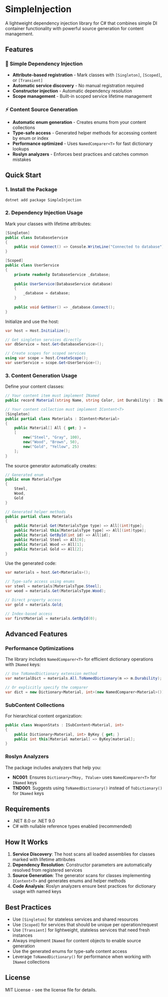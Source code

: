 # SimpleInjection

A lightweight dependency injection library for C# that combines simple DI container functionality with powerful source generation for content management.

## Features

### 🚀 Simple Dependency Injection
- **Attribute-based registration** - Mark classes with `[Singleton]`, `[Scoped]`, or `[Transient]`
- **Automatic service discovery** - No manual registration required
- **Constructor injection** - Automatic dependency resolution
- **Scope management** - Built-in scoped service lifetime management

### ⚡ Content Source Generation
- **Automatic enum generation** - Creates enums from your content collections
- **Type-safe access** - Generated helper methods for accessing content by enum or index
- **Performance optimized** - Uses `NamedComparer<T>` for fast dictionary lookups
- **Roslyn analyzers** - Enforces best practices and catches common mistakes

## Quick Start

### 1. Install the Package
```bash
dotnet add package SimpleInjection
```

### 2. Dependency Injection Usage

Mark your classes with lifetime attributes:

```csharp
[Singleton]
public class DatabaseService
{
    public void Connect() => Console.WriteLine("Connected to database");
}

[Scoped]
public class UserService
{
    private readonly DatabaseService _database;
    
    public UserService(DatabaseService database)
    {
        _database = database;
    }
    
    public void GetUser() => _database.Connect();
}
```

Initialize and use the host:

```csharp
var host = Host.Initialize();

// Get singleton services directly
var dbService = host.Get<DatabaseService>();

// Create scopes for scoped services
using var scope = host.CreateScope();
var userService = scope.Get<UserService>();
```

### 3. Content Generation Usage

Define your content classes:

```csharp
// Your content item must implement INamed
public record Material(string Name, string Color, int Durability) : INamed;

// Your content collection must implement IContent<T>
[Singleton]
public partial class Materials : IContent<Material>
{
    public Material[] All { get; } = 
    [
        new("Steel", "Gray", 100),
        new("Wood", "Brown", 50),
        new("Gold", "Yellow", 25)
    ];
}
```

The source generator automatically creates:

```csharp
// Generated enum
public enum MaterialsType
{
    Steel,
    Wood,
    Gold
}

// Generated helper methods
public partial class Materials
{
    public Material Get(MaterialsType type) => All[(int)type];
    public Material this[MaterialsType type] => All[(int)type];
    public Material GetById(int id) => All[id];
    public Material Steel => All[0];
    public Material Wood => All[1];
    public Material Gold => All[2];
}
```

Use the generated code:

```csharp
var materials = host.Get<Materials>();

// Type-safe access using enums
var steel = materials[MaterialsType.Steel];
var wood = materials.Get(MaterialsType.Wood);

// Direct property access
var gold = materials.Gold;

// Index-based access
var firstMaterial = materials.GetById(0);
```

## Advanced Features

### Performance Optimizations

The library includes `NamedComparer<T>` for efficient dictionary operations with `INamed` keys:

```csharp
// Use ToNamedDictionary extension method
var materialDict = materials.All.ToNamedDictionary(m => m.Durability);

// Or explicitly specify the comparer
var dict = new Dictionary<Material, int>(new NamedComparer<Material>());
```

### SubContent Collections

For hierarchical content organization:

```csharp
public class WeaponStats : ISubContent<Material, int>
{
    public Dictionary<Material, int> ByKey { get; }
    public int this[Material material] => ByKey[material];
}
```

### Roslyn Analyzers

The package includes analyzers that help you:
- **NC001**: Ensures `Dictionary<TKey, TValue>` uses `NamedComparer<T>` for `INamed` keys
- **TND001**: Suggests using `ToNamedDictionary()` instead of `ToDictionary()` for `INamed` keys

## Requirements

- .NET 8.0 or .NET 9.0
- C# with nullable reference types enabled (recommended)

## How It Works

1. **Service Discovery**: The host scans all loaded assemblies for classes marked with lifetime attributes
2. **Dependency Resolution**: Constructor parameters are automatically resolved from registered services
3. **Source Generation**: The generator scans for classes implementing `IContent<T>` and generates enums and helper methods
4. **Code Analysis**: Roslyn analyzers ensure best practices for dictionary usage with named keys

## Best Practices

- Use `[Singleton]` for stateless services and shared resources
- Use `[Scoped]` for services that should be unique per operation/request
- Use `[Transient]` for lightweight, stateless services that need fresh instances
- Always implement `INamed` for content objects to enable source generation
- Use the generated enums for type-safe content access
- Leverage `ToNamedDictionary()` for performance when working with `INamed` collections

## License

MIT License - see the license file for details.
